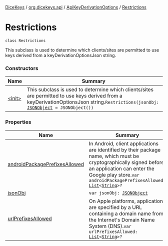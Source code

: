 [DiceKeys](../../../index.md) / [org.dicekeys.api](../../index.md) / [ApiKeyDerivationOptions](../index.md) / [Restrictions](./index.md)

# Restrictions

`class Restrictions`

This subclass is used to determine which clients/sites are permitted to use keys
derived from a keyDerivationOptionsJson string.

### Constructors

| Name | Summary |
|---|---|
| [&lt;init&gt;](-init-.md) | This subclass is used to determine which clients/sites are permitted to use keys derived from a keyDerivationOptionsJson string.`Restrictions(jsonObj: `[`JSONObject`](https://developer.android.com/reference/org/json/JSONObject.html)` = JSONObject())` |

### Properties

| Name | Summary |
|---|---|
| [androidPackagePrefixesAllowed](android-package-prefixes-allowed.md) | In Android, client applications are identified by their package name, which must be cryptographically signed before an application can enter the Google play store.`var androidPackagePrefixesAllowed: `[`List`](https://kotlinlang.org/api/latest/jvm/stdlib/kotlin.collections/-list/index.html)`<`[`String`](https://kotlinlang.org/api/latest/jvm/stdlib/kotlin/-string/index.html)`>?` |
| [jsonObj](json-obj.md) | `var jsonObj: `[`JSONObject`](https://developer.android.com/reference/org/json/JSONObject.html) |
| [urlPrefixesAllowed](url-prefixes-allowed.md) | On Apple platforms, applications are specified by a URL containing a domain name from the Internet's Domain Name System (DNS).`var urlPrefixesAllowed: `[`List`](https://kotlinlang.org/api/latest/jvm/stdlib/kotlin.collections/-list/index.html)`<`[`String`](https://kotlinlang.org/api/latest/jvm/stdlib/kotlin/-string/index.html)`>?` |
